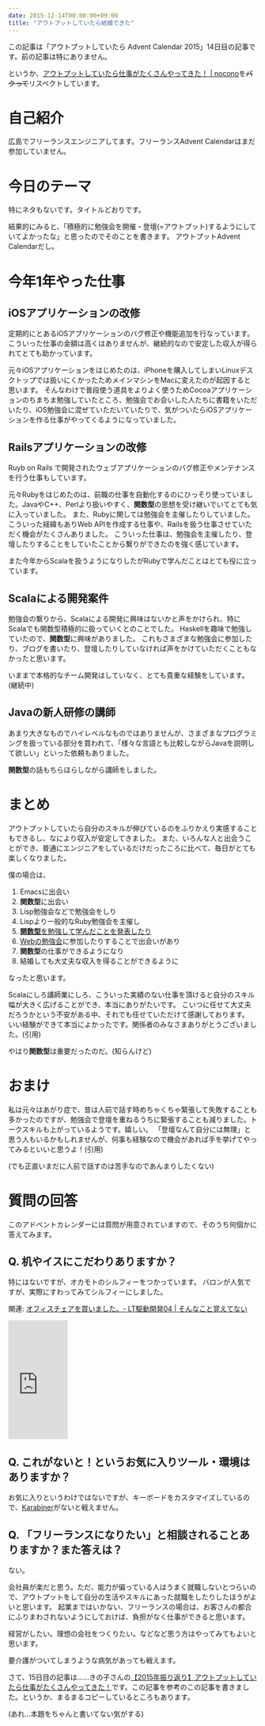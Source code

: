 ```yaml
---
date: 2015-12-14T00:00:00+09:00
title: "アウトプットしていたら結婚できた"
---
```


この記事は「アウトプットしていたら Advent Calendar 2015」14日目の記事です。前の記事は特にありません。

というか、[アウトプットしていたら仕事がたくさんやってきた！ | nocono](http://nocono.net/post/2015/freelance/)を<del>パクって</del>リスペクトしています。

# 自己紹介

広島でフリーランスエンジニアしてます。フリーランスAdvent Calendarはまだ参加していません。

# 今日のテーマ

特にネタもないです。タイトルどおりです。

結果的にみると、「積極的に勉強会を開催・登壇(=アウトプット)するようにしていてよかったな」と思ったのでそのことを書きます。
アウトプットAdvent Calendarだし。

# 今年1年やった仕事

## iOSアプリケーションの改修

定期的にとあるiOSアプリケーションのバグ修正や機能追加を行なっています。
こういった仕事の金額は高くはありませんが、継続的なので安定した収入が得られてとても助かっています。

元々iOSアプリケーションをはじめたのは、iPhoneを購入してしまいLinuxデスクトップでは扱いにくかったためメインマシンをMacに変えたのが起因すると思います。
そんなわけで普段使う道具をよりよく使うためCocoaアプリケーションのちまちま勉強していたところ、勉強会でお会いした人たちに書籍をいただいたり、iOS勉強会に混ぜていただいていたりで、気がついたらiOSアプリケーションを作る仕事がやってくるようになっていました。


## Railsアプリケーションの改修

Ruyb on Rails で開発されたウェブアプリケーションのバグ修正やメンテナンスを行う仕事もしています。

元々Rubyをはじめたのは、前職の仕事を自動化するのにひっそり使っていました。JavaやC++、Perlより扱いやすく、**関数型**の思想を受け継いでいてとても気に入っていました。
また、Rubyに関しては勉強会を主催したりしていました。
こういった経緯もありWeb APIを作成する仕事や、Railsを扱う仕事させていただく機会がたくさんありました。
こういった仕事は、勉強会を主催したり、登壇したりすることをしていたことから繋りができたのを強く感じています。

また今年からScalaを扱うようになりしたがRubyで学んだことはとても役に立っています。


## Scalaによる開発案件

勉強会の繋りから、Scalaによる開発に興味はないかと声をかけられ、特にScalaでも関数型積極的に扱っていくとのことでした。
Haskellを趣味で勉強していたので、**関数型**に興味がありました。
これもさまざまな勉強会に参加したり、ブログを書いたり、登壇したりしていなければ声をかけていただくこともなかったと思います。

いままで本格的なチーム開発はしていなく、とても貴重な経験をしています。(継続中)

## Javaの新人研修の講師

あまり大きなものでハイレベルなものではありませんが、さまざまなプログラミングを扱っている部分を買われて、「様々な言語とも比較しながらJavaを説明して欲しい」といった依頼もありました。

**関数型**の話もちらほらしながら講師をしました。

# まとめ

アウトプットしていたら自分のスキルが伸びているのをふりかえり実感することもできるし、なにより収入が安定してきました。
また、いろんな人と出会うことができ、普通にエンジニアをしているだけだったころに比べて、毎日がとても楽しくなりました。

僕の場合は、

1. Emacsに出会い
1. **関数型**に出会い
1. Lisp勉強会などで勉強会をしり
1. Lispより一般的なRuby勉強会を主催し
1. [**関数型**を勉強して学んだことを発表したり](https://github.com/LTDD/Sessions/wiki)
1. [Webの勉強会](http://cssnite.webtouchmeeting.com)に参加したりすることで出会いがあり
1. **関数型**の仕事ができるようになり
1. 結婚しても大丈夫な収入を得ることができるように

なったと思います。

Scalaにしろ講師業にしろ、こういった実績のない仕事を頂けると自分のスキル幅が大きく広げることができ、本当にありがたいです。 こいつに任せて大丈夫だろうかという不安がある中、それでも任せていただけて感謝しております。 いい経験ができて本当によかったです。関係者のみなさまありがとうございました。(引用)

やはり**関数型**は重要だったのだ。(知らんけど)

# おまけ

私は元々はあがり症で、昔は人前で話す時めちゃくちゃ緊張して失敗することも多かったのですが、勉強会で登壇を重ねるうちに緊張することも減りました。トークスキルも上がっているようです。嬉しい。 「登壇なんて自分には無理」と思う人もいるかもしれませんが、何事も経験なので機会があれば手を挙げてやってみるといいと思うよ！(引用)

(でも正直いまだに人前で話すのは苦手なのであんまりしたくない)

# 質問の回答

このアドベントカレンダーには質問が用意されていますので、そのうち何個かに答えてみます。

## Q. 机やイスにこだわりありますか？

特にはないですが、オカモトのシルフィーをつかっています。
バロンが人気ですが、実際にすわってみてシルフィーにしました。

関連: [オフィスチェアを買いました。- LT駆動開発04 | そんなこと覚えてない](http://blog.eiel.info/blog/2014/06/08/office-chair/)

<iframe src="http://rcm-fe.amazon-adsystem.com/e/cm?lt1=_blank&bc1=000000&IS2=1&bg1=FFFFFF&fc1=000000&lc1=0000FF&t=eiel-22&o=9&p=8&l=as4&m=amazon&f=ifr&ref=ss_til&asins=B00IP2Y5CY" style="width:120px;height:240px;" scrolling="no" marginwidth="0" marginheight="0" frameborder="0"></iframe>

## Q. これがないと！というお気に入りツール・環境はありますか？

お気に入りというわけではないですが、キーボードをカスタマイズしているので、[Karabiner](https://pqrs.org/osx/karabiner/index.html.ja)がないと戦えません。

## Q. 「フリーランスになりたい」と相談されることありますか？また答えは？

ない。

会社員が楽だと思う。ただ、能力が偏っている人はうまく就職しないとつらいので、アウトプットをして自分の生活やスキルにあった就職をしたりしたほうがよいと思います。
起業まではいかない、フリーランスの場合は、お客さんの都合にふりまわされないようにしておけば、負担がなく仕事ができると思います。

経営がしたい。理想の会社をつくりたい。などなど思う方はやってみてもよいと思います。

要介護がついてしまうような病気があっても戦えます。

さて、15日目の記事は……きの子さんの[【2015年振り返り】アウトプットしていたら仕事がたくさんやってきた！](http://nocono.net/post/2015/freelance/)です。この記事を参考のこの記事を書きました。というか、まるまるコピーしているところもあります。

(あれ…本題をちゃんと書いてない気がする)
